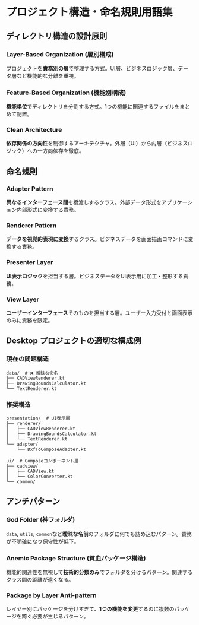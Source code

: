 # プロジェクト構造・命名規則用語集

## ディレクトリ構造の設計原則

### Layer-Based Organization (層別構成)
プロジェクトを**責務別の層**で整理する方式。UI層、ビジネスロジック層、データ層など機能的な分離を重視。

### Feature-Based Organization (機能別構成)
**機能単位**でディレクトリを分割する方式。1つの機能に関連するファイルをまとめて配置。

### Clean Architecture
**依存関係の方向性**を制御するアーキテクチャ。外層（UI）から内層（ビジネスロジック）への一方向依存を徹底。

## 命名規則

### Adapter Pattern
**異なるインターフェース間**を橋渡しするクラス。外部データ形式をアプリケーション内部形式に変換する責務。

### Renderer Pattern
**データを視覚的表現に変換**するクラス。ビジネスデータを画面描画コマンドに変換する責務。

### Presenter Layer
**UI表示ロジック**を担当する層。ビジネスデータをUI表示用に加工・整形する責務。

### View Layer
**ユーザーインターフェース**そのものを担当する層。ユーザー入力受付と画面表示のみに責務を限定。

## Desktop プロジェクトの適切な構成例

### 現在の問題構造
```
data/  # ❌ 曖昧な命名
├── CADViewRenderer.kt
├── DrawingBoundsCalculator.kt
└── TextRenderer.kt
```

### 推奨構造
```
presentation/  # UI表示層
├── renderer/
│   ├── CADViewRenderer.kt
│   ├── DrawingBoundsCalculator.kt
│   └── TextRenderer.kt
└── adapter/
    └── DxfToComposeAdapter.kt

ui/  # Composeコンポーネント層
├── cadview/
│   ├── CADView.kt
│   └── ColorConverter.kt
└── common/
```

## アンチパターン

### God Folder (神フォルダ)
`data`, `utils`, `common`など**曖昧な名前**のフォルダに何でも詰め込むパターン。責務が不明確になり保守性が低下。

### Anemic Package Structure (貧血パッケージ構造)
機能的関連性を無視して**技術的分類のみ**でフォルダを分けるパターン。関連するクラス間の距離が遠くなる。

### Package by Layer Anti-pattern
レイヤー別にパッケージを分けすぎて、**1つの機能を変更**するのに複数のパッケージを跨ぐ必要が生じるパターン。
